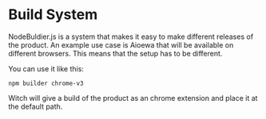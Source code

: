 # Build System
NodeBuldier.js is a system that makes it easy to make different releases of the product. An example use case is Aioewa that will be available on different browsers. This means that the setup has to be different.

You can use it like this:
```
npm builder chrome-v3
```
Witch will give a build of the product as an chrome extension and place it at the default path.


<!--stackedit_data:
eyJoaXN0b3J5IjpbODE0NTA4Njc3XX0=
-->